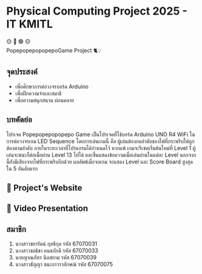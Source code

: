 # Physical Computing Project 2025 - IT KMITL
🟡 🔴 🟢 🟡
<br>
PopepopepopopepoGame Project 🐈💡

## จุดประสงค์
* เพื่อศึกษาการต่อวงจรบอร์ด Arduino
* เพื่อฝึกความจำและสมาธิ
* เพื่อความสนุกสนาน ผ่อนคลาย

## บทคัดย่อ
โปรเจค Popepopepopopepo Game เป็นโปรเจคที่ใช้บอร์ด Arduino UNO R4 WiFi ในการต่อวงจรเกม LED Sequence โดยการเล่นเกมนี้ คือ ผู้เล่นต้องกดลำดับของไฟที่กระพริบให้ถูกต้องตามลำดับ ภายในระยะเวลาที่โปรแกรมได้กำหนดไว้ หากแพ้ เกมจะรีเซตเริ่มต้นใหม่ที่ Level 1 ผู้เล่นจะชนะก็ต่อเมื่อผ่าน Level 13 ไปได้ และขึ้นแสดงข้อความเมื่อเล่นผ่านในแต่ละ Level นอกจากนี้ยังมีเสียงจากไฟที่กระพริบอีกด้วย ผลลัพธ์เมื่อจบเกม จะแสดง Level และ Score Board สูงสุดใน 5 อันดับแรก

## 🍡 Project's Website


## 🍮 Video Presentation


## สมาชิก
1. นางสาวชยารัตน์ ฤทธิกุล รหัส 67070031
2. นางสาวชลธิชา คนธภักดี รหัส 67070033
3. นายญาณภัทร นิลสยาม รหัส 67070039
4. นางสาวธัญญา ชนะถาวราลักษณ์ รหัส 67070075

